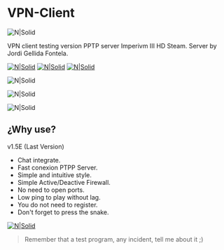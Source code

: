# VPN-Client

![N|Solid](https://i.imgur.com/D75FFJI.png)  

VPN client testing version PPTP server Imperivm III HD Steam. Server by Jordi Gellida Fontela.

[![N|Solid](https://i.imgur.com/ZIKPTi2.png)](https://discord.gg/RErjBq8)  [![N|Solid](https://i.imgur.com/hBSJB6X.png)](https://github.com/fabiomarigo7/imperivm-steam) [![N|Solid](https://i.imgur.com/DOMgrz2.png)](https://twitter.com/d4nijerez)

![N|Solid](https://i.imgur.com/NMcWqaI.png) 

![N|Solid](https://i.imgur.com/I98ixCr.png) 

![N|Solid](https://i.imgur.com/IPKajzo.png) 

## ¿Why use?
v1.5E (Last Version)
- Chat integrate.
- Fast conexion PTPP Server.
- Simple and intuitive style.
- Simple Active/Deactive Firewall.
- No need to open ports.
- Low ping to play without lag.
- You do not need to register.
- Don't forget to press the snake.

[![N|Solid](https://i.imgur.com/EOlujXW.png)](https://twitter.com/RattlesMake) 

> Remember that a test program, any incident, tell me about it ;)

